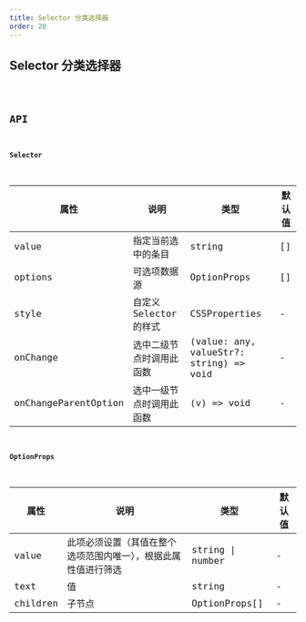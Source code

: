 ```yaml
---
title: Selector 分类选择器
order: 20
---
```


## Selector 分类选择器

<code src="./selector/index.tsx" />

## API

#### Selector

| 属性 | 说明 | 类型 | 默认值 |
| --- | --- | --- | --- |
| value | 指定当前选中的条目 | string | [] |
| options | 可选项数据源 | OptionProps | [] |
| style | 自定义 Selector 的样式 | CSSProperties | - |
| onChange | 选中二级节点时调用此函数 | (value: any, valueStr?: string) => void | - |
| onChangeParentOption | 选中一级节点时调用此函数 | (v) => void | - |

#### OptionProps

| 属性 | 说明 | 类型 | 默认值 |
| --- | --- | --- | --- |
| value | 此项必须设置（其值在整个选项范围内唯一），根据此属性值进行筛选 | string \| number | - |
| text | 值 | string | - |
| children | 子节点 | OptionProps[] | - |
